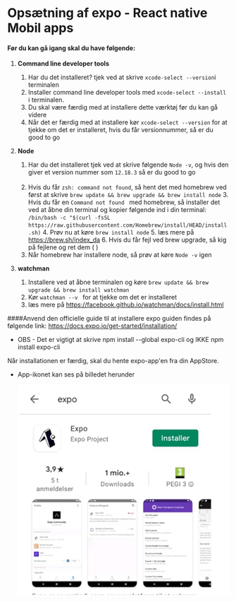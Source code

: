 # Opsætning af expo - React native Mobil apps

#### Før du kan gå igang skal du have følgende:
1. **Command line developer tools**
   1. Har du det installeret? tjek ved at skrive `xcode-select --version`i terminalen
   2. Installer command line developer tools med `xcode-select --install` i terminalen. 
   2. Du skal være færdig med at installere dette værktøj før du kan gå videre 
   3. Når det er færdig med at installere kør `xcode-select --version` for at tjekke om det er installeret, hvis du får versionnummer, så er du good to go 
2. **Node**
   1. Har du det installeret tjek ved at skrive følgende `Node -v`,
      og hvis den giver et version nummer som `12.18.3` så er du good to go <br> <br>
   2. Hvis du får `zsh: command not found`, så hent det med homebrew ved først at skrive `brew update && brew upgrade && brew install node`
      3. Hvis du får en `Command not found ` med homebrew, så installer det ved at åbne din terminal og 
         kopier følgende ind i din terminal: `/bin/bash -c "$(curl -fsSL https://raw.githubusercontent.com/Homebrew/install/HEAD/install.sh)`
      4. Prøv nu at køre `brew install node`
      5. læs mere på https://brew.sh/index_da
      6. Hvis du får fejl ved brew upgrade, så kig på fejlene og ret dem ( )
   3. Når homebrew har installere node, så prøv at køre `Node -v` igen
   
3. ****watchman****
   1. Installere ved at åbne terminalen og køre `brew update && brew upgrade && brew install watchman`
   2.  Kør `watchman --v ` for at tjekke om det er installeret
   3. læs mere på https://facebook.github.io/watchman/docs/install.html 

####Anvend den officielle guide til at installere expo guiden findes på følgende link: https://docs.expo.io/get-started/installation/
- OBS - Det er vigtigt at skrive npm install --global expo-cli og IKKE npm install expo-cli

Når installationen er færdig, skal du hente expo-app'en fra din AppStore.

- App-ikonet kan ses på billedet herunder
  
  ![expo](billeder/expoIcon.png)

